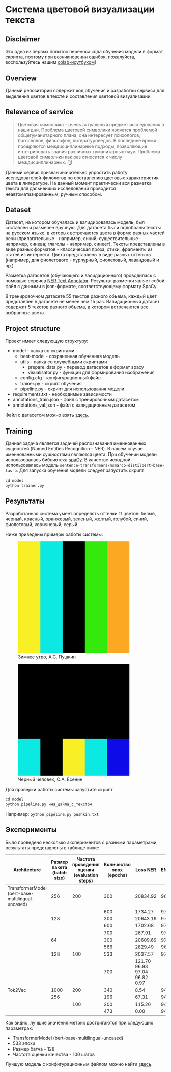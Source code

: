# Система цветовой визуализации текста

## Disclaimer

Это одна из первых попыток переноса кода обучения модели в формат скрипта, поэтому при возникновении ошибок, пожалуйста, воспользуйтесь нашим [colab-ноутбуком](https://colab.research.google.com/drive/15POGKbrMo2Qv4BsmTElE4aOL98tOSP6Z?usp=sharing)!

## Overview

Данный репозиторий содержит код обучения и разработки сервиса для выделения цветов в тексте и составления цветовой визуализации.

## Relevance of service

 > Цветовая символика – очень актуальный предмет исследования в наши дни. Проблема цветовой символики является проблемой общегуманитарного плана, она интересует психологов, богословов, философов, литературоведов. В последнее
время поощряются междисциплинарные подходы, позволяющие интегрировать знания различных гуманитарных наук. Проблема цветовой символики
как раз относится к числу междисциплинарных. [[1](http://www.vestnik.vsu.ru/pdf/phylolog/2012/02/2012-02-06.pdf)]

Данный сервис призван значительно упростить работу исследователей-филологов по составлению цветовых характеристик цвета в литературе. 
На данный момент практически вся разметка текста для дальнейших исследований проводится неавтоматизированным, ручным способом.

## Dataset

Датасет, на котором обучалась и валидировалась модель, был составлен и размечен вручную. Для датасета были подобраны тексты на русском языке, в которых
встречаются цвета в форме разных частей речи (прилагательные - например, синий; существительные - например, синева; глаголы - например, синеет). 
Тексты представлены в виде разных форматов - классическая проза, стихи, фрагменты из статей из интернета. 
Цвета представлены в виде разных оттенков (например, для фиолетового - пурпурный, фиолетовый, лавандовый  и пр.)

Разметка датасетов (обучающего и валидационного) проводилась с помощью сервиса [NER Text Annotator](https://tecoholic.github.io/ner-annotator/). 
Результат разметки являет собой файл с данными в json-формате, соответствующему формату SpaCy. 

В тренировочном датасете 55 текстов разного объема, каждый цвет представлен в датасете не менее чем 15 раз. 
Валидационный датасет содержит 5 текстов разного объема, в котором встречаются все выбранные цвета.

## Project structure

Проект имеет следующую структуру:
* model - папка со скриптами
  * best-model - сохраненная обученная модель
  * utils - папка со служебными скриптами
	* prepare_data.py - перевод датасетов в формат spacy
	* visualisator.py - функции для формирования изображения 
  * config.cfg - конфигурационный файл
  * trainer.py - скрипт обучения
  * pipeline.py - скрипт для использования модели
* requirements.txt - необходимые зависимости
* annotations_train.json - файл с тренировочным датасетом
* annotations_val.json - файл с валидационным датасетом

Файл с датасетом можно взять [здесь](https://drive.google.com/drive/folders/1TAEWzlwLmns7JWXD7huAVZrqKkL2yOOI?usp=sharing).

## Training

Данная задача является задачей распознавания именнованных сущностей (Named Entities Recognition - NER). 
В нашем случае именнованными сущностями являются цвета.
При обучении модели использовалась библиотека [spaCy](https://spacy.io/).
В качестве исходной использовалась модель `sentence-transformers/msmarco-distilbert-base-tas-b`. 
Для запуска обучения модели следует запустить скрипт 
```
cd model
python trainer.py
```

## Результаты

Разработанная система умеет определять оттенки 11 цветов: белый, черный, красный, оранжевый, зеленый, 
желтый, голубой, синий, фиолетовый, коричневый, серый.

Ниже приведены примеры работы системы:

<p align="middle">
  <figure>
    <img src="example/pushkin.png" width=350 />
    <figcaption>Зимнее утро, А.С. Пушкин</figcaption>
  </figure>
  
  <figure>
    <img src="example/esenin.png" width=350 />
    <figcaption>Черный человек, С.А. Есенин</figcaption>
  </figure>
</p>


Для проверки работы системы запустите скрипт 
```
cd model
python pipeline.py имя_файла_с_текстом 
```
Например: `python pipeline.py pushkin.txt`

## Эксперименты

Было проведено несколько экспериментов с разными параметрами, результаты представлены в таблице ниже:


|Architecture   |Размер пакета (batch size)   |Частота проведения оценки (evaluation steps)   |Количество эпох (epochs)   |Loss NER |ENTS_F |ENTS_P | ENTS_R | SCORE |
|---|---|---|---|---|---|---|---|---|
|TransformerModel (bert-base-multilingual-uncased)   |256   |200   |300   |20834.92 |96.83 |96.61 | 97.05| 0.97|
| |   |   |600   |1734.27| 97.16| 97.27| 97.05| 0.97|
| |128   |   |300   |20643.19| 97.05| 96.83| 97.27| 0.97|
|  |   |   |600   |1702.68| 97.17| 96.84| 97.50| 0.97|
|  |   |   |700   |267.91| 97.17| 96.84| 97.50| 0.97|
|  |64   |   |300   |20609.69| 97.03| 97.70| 96.36| 0.97|
|  |   |   |566   |2829.49| 96.83| 96.61| 97.05| 0.97|
|  |128   |100   |533   |2037.57| 97.51| 97.29| 97.73| 0.98|
|  |   |   |700   |121.70 96.93 97.04 96.82 0.97|
|Tok2Vec   |1000   |200   |340   |8.54| 94.04| 96.87| 91.36| 0.94|
|   |256   |   |196   |67.31| 94.79| 96.69| 92.95| 0.95|
|   |   |100   |200   |115.20| 94.04| 96.87| 91.36| 0.94|
|   |   |   |473   |0.00| 94.85| 97.83| 92.05| 0.95|



Как видно, лучшие значения метрик достригаются при следующих параметрах:
* TransformerModel (bert-base-multilingual-uncased)
* 533 эпохи
* Размер батча - 128
* Частота оценки качества - 100 шагов

Лучшую модель с конфигурационным файлом можно найти [здесь](https://drive.google.com/drive/folders/1-kjF7SWZbKIR5Mp_IOoQbxOnO17FQ8C5?usp=sharing).